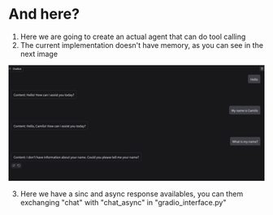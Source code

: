 # And here?

1) Here we are going to create an actual agent that can do tool calling
2) The current implementation doesn't have memory, as you can see in the next image

![alt text](../00_images/02_no_memory.png)


3) Here we have a sinc and async response availables, you can them exchanging "chat" with "chat_async" in  "gradio_interface.py" 
